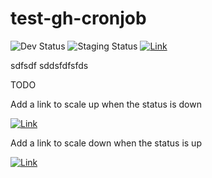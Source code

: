 # test-gh-cronjob

![Dev Status](https://img.shields.io/badge/Aurora_Dev_Status-Up-green) ![Staging Status](https://img.shields.io/badge/Aurora_Staging_Status-Up-green) [![Link](https://img.shields.io/badge/Go_to_scale_up_action-blue)](https://github.com/olaals/test-gh-cronjob/actions/workflows/scale_up.yml)


sdfsdf
sddsfdfsfds

TODO

Add a link to scale up when the status is down

[![Link](https://img.shields.io/badge/Go_to_scale_up_action-blue)](https://github.com/olaals/test-gh-cronjob/actions/workflows/scale_up.yml)

Add a link to scale down when the status is up


[![Link](https://img.shields.io/badge/Go_to_scale_down_action-blue)](https://github.com/olaals/test-gh-cronjob/actions/workflows/scale_down.yml)

